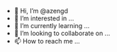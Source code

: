- 👋 Hi, I’m @azengd
- 👀 I’m interested in ...
- 🌱 I’m currently learning ...
- 💞️ I’m looking to collaborate on ...
- 📫 How to reach me ...

<!---
azengd/azengd is a ✨ special ✨ repository because its `README.md` (this file) appears on your GitHub profile.
You can click the Preview link to take a look at your changes.
--->
